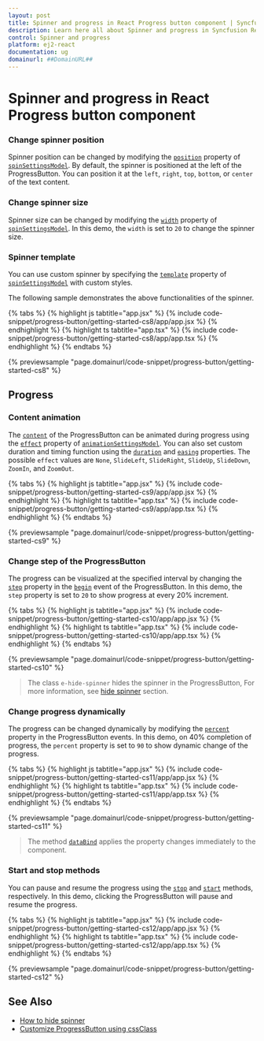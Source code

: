```yaml
---
layout: post
title: Spinner and progress in React Progress button component | Syncfusion
description: Learn here all about Spinner and progress in Syncfusion React Progress button component of Syncfusion Essential JS 2 and more.
control: Spinner and progress 
platform: ej2-react
documentation: ug
domainurl: ##DomainURL##
---
```


<!-- markdownlint-disable MD002 MD022 -->
# Spinner and progress in React Progress button component

### Change spinner position

Spinner position can be changed by modifying the [`position`](https://ej2.syncfusion.com/react/documentation/api/progress-button/spinSettingsModel/#position) property of [`spinSettingsModel`](https://ej2.syncfusion.com/react/documentation/api/progress-button/spinSettingsModel). By default, the spinner is positioned at the left of the ProgressButton. You can position it at the `left`, `right`, `top`, `bottom`, or `center` of the text content.

### Change spinner size

Spinner size can be changed by modifying the [`width`](https://ej2.syncfusion.com/react/documentation/api/progress-button/spinSettingsModel/#width) property of [`spinSettingsModel`](https://ej2.syncfusion.com/react/documentation/api/progress-button/spinSettingsModel). In this demo, the `width` is set to `20` to change the spinner size.

### Spinner template

You can use custom spinner by specifying the [`template`](https://ej2.syncfusion.com/react/documentation/api/progress-button/spinSettingsModel/#template) property of [`spinSettingsModel`](https://ej2.syncfusion.com/react/documentation/api/progress-button/spinSettingsModel) with custom styles.

The following sample demonstrates the above functionalities of the spinner.

{% tabs %}
{% highlight js tabtitle="app.jsx" %}
{% include code-snippet/progress-button/getting-started-cs8/app/app.jsx %}
{% endhighlight %}
{% highlight ts tabtitle="app.tsx" %}
{% include code-snippet/progress-button/getting-started-cs8/app/app.tsx %}
{% endhighlight %}
{% endtabs %}

 {% previewsample "page.domainurl/code-snippet/progress-button/getting-started-cs8" %}

## Progress

### Content animation

The [`content`](https://ej2.syncfusion.com/react/documentation/api/progress-button/#content) of the ProgressButton can be animated during progress using the [`effect`](https://ej2.syncfusion.com/react/documentation/api/progress-button/animationSettingsModel/#effect) property of [`animationSettingsModel`](https://ej2.syncfusion.com/react/documentation/api/progress-button/animationSettingsModel). You can also set custom duration and timing function using the [`duration`](https://ej2.syncfusion.com/react/documentation/api/progress-button/animationSettingsModel/#duration) and [`easing`](https://ej2.syncfusion.com/react/documentation/api/progress-button/animationSettingsModel/#easing) properties. The possible `effect` values are `None`, `SlideLeft`, `SlideRight`, `SlideUp`, `SlideDown`, `ZoomIn`, and `ZoomOut`.

{% tabs %}
{% highlight js tabtitle="app.jsx" %}
{% include code-snippet/progress-button/getting-started-cs9/app/app.jsx %}
{% endhighlight %}
{% highlight ts tabtitle="app.tsx" %}
{% include code-snippet/progress-button/getting-started-cs9/app/app.tsx %}
{% endhighlight %}
{% endtabs %}

 {% previewsample "page.domainurl/code-snippet/progress-button/getting-started-cs9" %}

### Change step of the ProgressButton

The progress can be visualized at the specified interval by changing the [`step`](https://ej2.syncfusion.com/react/documentation/api/progress-button/progressEventArgs/#step) property in the [`begin`](https://ej2.syncfusion.com/react/documentation/api/progress-button/#begin) event of the ProgressButton. In this demo, the `step` property is set to `20` to show progress at every 20% increment.

{% tabs %}
{% highlight js tabtitle="app.jsx" %}
{% include code-snippet/progress-button/getting-started-cs10/app/app.jsx %}
{% endhighlight %}
{% highlight ts tabtitle="app.tsx" %}
{% include code-snippet/progress-button/getting-started-cs10/app/app.tsx %}
{% endhighlight %}
{% endtabs %}

 {% previewsample "page.domainurl/code-snippet/progress-button/getting-started-cs10" %}

> The class `e-hide-spinner` hides the spinner in the ProgressButton, For more information, see [hide spinner](./how-to/hide-spinner) section.

### Change progress dynamically

The progress can be changed dynamically by modifying the [`percent`](https://ej2.syncfusion.com/react/documentation/api/progress-button/progressEventArgs/#percent) property in the ProgressButton events. In this demo, on 40% completion of progress, the `percent` property is set to `90` to show dynamic change of the progress.

{% tabs %}
{% highlight js tabtitle="app.jsx" %}
{% include code-snippet/progress-button/getting-started-cs11/app/app.jsx %}
{% endhighlight %}
{% highlight ts tabtitle="app.tsx" %}
{% include code-snippet/progress-button/getting-started-cs11/app/app.tsx %}
{% endhighlight %}
{% endtabs %}

 {% previewsample "page.domainurl/code-snippet/progress-button/getting-started-cs11" %}

> The method [`dataBind`](https://ej2.syncfusion.com/react/documentation/api/progress-button/#databind) applies the property changes immediately to the component.

### Start and stop methods

You can pause and resume the progress using the [`stop`](https://ej2.syncfusion.com/react/documentation/api/progress-button/#start) and [`start`](https://ej2.syncfusion.com/react/documentation/api/progress-button/#stop) methods, respectively. In this demo, clicking the ProgressButton will pause and resume the progress.

{% tabs %}
{% highlight js tabtitle="app.jsx" %}
{% include code-snippet/progress-button/getting-started-cs12/app/app.jsx %}
{% endhighlight %}
{% highlight ts tabtitle="app.tsx" %}
{% include code-snippet/progress-button/getting-started-cs12/app/app.tsx %}
{% endhighlight %}
{% endtabs %}

 {% previewsample "page.domainurl/code-snippet/progress-button/getting-started-cs12" %}

## See Also

* [How to hide spinner](./how-to/hide-spinner)
* [Customize ProgressButton using cssClass](how-to/customize-progress-using-cssclass)